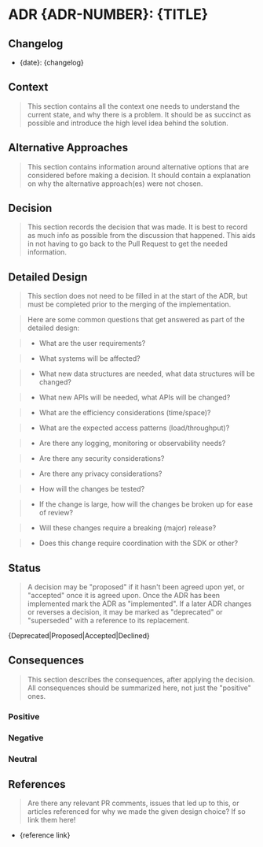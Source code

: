# ADR {ADR-NUMBER}: {TITLE}

## Changelog

- {date}: {changelog}

## Context

> This section contains all the context one needs to understand the current state, and why there is a problem. It should be as succinct as possible and introduce the high level idea behind the solution.

## Alternative Approaches

> This section contains information around alternative options that are considered before making a decision. It should contain a explanation on why the alternative approach(es) were not chosen.

## Decision

> This section records the decision that was made.
> It is best to record as much info as possible from the discussion that happened. This aids in not having to go back to the Pull Request to get the needed information.

## Detailed Design

> This section does not need to be filled in at the start of the ADR, but must be completed prior to the merging of the implementation.

> Here are some common questions that get answered as part of the detailed design:

> - What are the user requirements?

> - What systems will be affected?

> - What new data structures are needed, what data structures will be changed?

> - What new APIs will be needed, what APIs will be changed?

> - What are the efficiency considerations (time/space)?

> - What are the expected access patterns (load/throughput)?

> - Are there any logging, monitoring or observability needs?

> - Are there any security considerations?

> - Are there any privacy considerations?

> - How will the changes be tested?

> - If the change is large, how will the changes be broken up for ease of review?

> - Will these changes require a breaking (major) release?

> - Does this change require coordination with the SDK or other?

## Status

> A decision may be "proposed" if it hasn't been agreed upon yet, or "accepted" once it is agreed upon. Once the ADR has been implemented mark the ADR as "implemented". If a later ADR changes or reverses a decision, it may be marked as "deprecated" or "superseded" with a reference to its replacement.

{Deprecated|Proposed|Accepted|Declined}

## Consequences

> This section describes the consequences, after applying the decision. All consequences should be summarized here, not just the "positive" ones.

### Positive

### Negative

### Neutral

## References

> Are there any relevant PR comments, issues that led up to this, or articles referenced for why we made the given design choice? If so link them here!

- {reference link}
